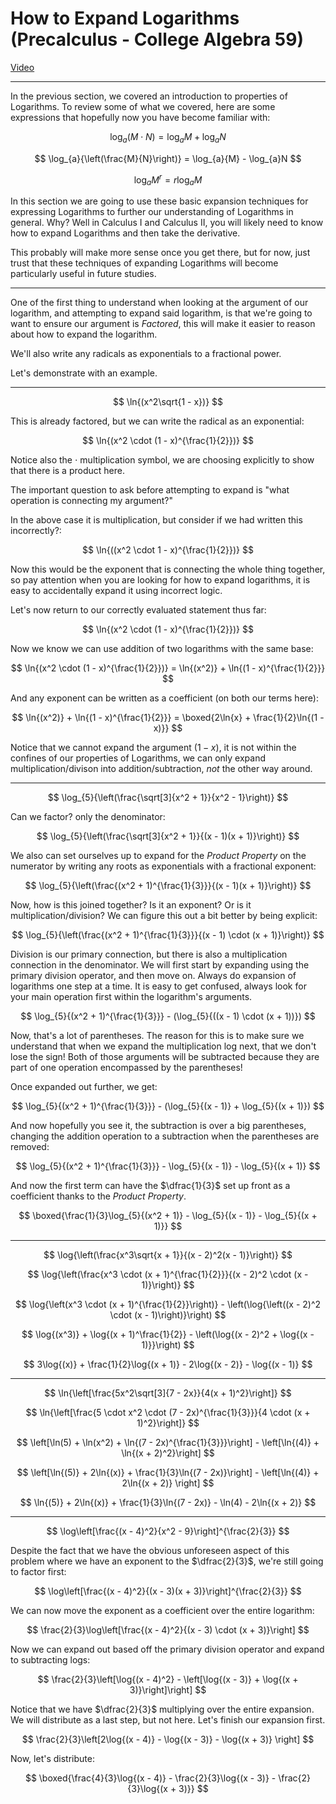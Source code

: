# How to Expand Logarithms (Precalculus - College Algebra 59)

[Video](https://www.youtube.com/watch?v=qCeN653SdX4)

---

In the previous section, we covered an introduction to properties of Logarithms.
To review some of what we covered, here are some expressions that hopefully now
you have become familiar with:

$$ \log_{a}{(M \cdot N)} = \log_{a}{M} + \log_{a}{N} $$

$$ \log_{a}{\left(\frac{M}{N}\right)} = \log_{a}{M} - \log_{a}N $$

$$ \log_{a}{M^r} = r\log_{a}{M} $$

In this section we are going to use these basic expansion techniques for
expressing Logarithms to further our understanding of Logarithms in general.
Why? Well in Calculus I and Calculus II, you will likely need to know how to
expand Logarithms and then take the derivative.

This probably will make more sense once you get there, but for now, just trust
that these techniques of expanding Logarithms will become particularly useful in
future studies.

---

One of the first thing to understand when looking at the argument of our
logarithm, and attempting to expand said logarithm, is that we're going to want
to ensure our argument is _Factored_, this will make it easier to reason about
how to expand the logarithm.

We'll also write any radicals as exponentials to a fractional power.

Let's demonstrate with an example.

---

$$ \ln{(x^2\sqrt{1 - x})} $$

This is already factored, but we can write the radical as an exponential:

$$ \ln{(x^2 \cdot (1 - x)^{\frac{1}{2}})} $$

Notice also the $\cdot$ multiplication symbol, we are choosing explicitly to
show that there is a product here.

The important question to ask before attempting to expand is "what operation is
connecting my argument?"

In the above case it is multiplication, but consider if we had written this
incorrectly?:

$$ \ln{((x^2 \cdot 1 - x)^{\frac{1}{2}})} $$

Now this would be the exponent that is connecting the whole thing together, so
pay attention when you are looking for how to expand logarithms, it is easy to
accidentally expand it using incorrect logic.

Let's now return to our correctly evaluated statement thus far:

$$ \ln{(x^2 \cdot (1 - x)^{\frac{1}{2}})} $$

Now we know we can use addition of two logarithms with the same base:

$$ \ln{(x^2 \cdot (1 - x)^{\frac{1}{2}})} = \ln{(x^2)} + \ln{(1 - x)^{\frac{1}{2}}} $$

And any exponent can be written as a coefficient (on both our terms here):

$$ \ln{(x^2)} + \ln{(1 - x)^{\frac{1}{2}}} = \boxed{2\ln{x} + \frac{1}{2}\ln{(1 - x)}} $$

Notice that we cannot expand the argument $(1 - x)$, it is not within the
confines of our properties of Logarithms, we can only expand
multiplication/divison into addition/subtraction, _not_ the other way around.

---

$$ \log_{5}{\left(\frac{\sqrt[3]{x^2 + 1}}{x^2 - 1}\right)} $$

Can we factor? only the denominator:

$$ \log_{5}{\left(\frac{\sqrt[3]{x^2 + 1}}{(x - 1)(x + 1)}\right)} $$

We also can set ourselves up to expand for the _Product Property_ on the
numerator by writing any roots as exponentials with a fractional exponent:

$$ \log_{5}{\left(\frac{(x^2 + 1)^{\frac{1}{3}}}{(x - 1)(x + 1)}\right)} $$

Now, how is this joined together? Is it an exponent? Or is it
multiplication/division? We can figure this out a bit better by being explicit:

$$ \log_{5}{\left(\frac{(x^2 + 1)^{\frac{1}{3}}}{(x - 1) \cdot (x + 1)}\right)} $$

Division is our primary connection, but there is also a multiplication
connection in the denominator. We will first start by expanding using the
primary division operator, and then move on. Always do expansion of logarithms
one step at a time. It is easy to get confused, always look for your main
operation first within the logarithm's arguments.

$$ \log_{5}{(x^2 + 1)^{\frac{1}{3}}} - (\log_{5}{((x - 1) \cdot (x + 1))}) $$

Now, that's a lot of parentheses. The reason for this is to make sure we
understand that when we expand the multiplication log next, that we don't lose
the sign! Both of those arguments will be subtracted because they are part of
one operation encompassed by the parentheses!

Once expanded out further, we get:

$$ \log_{5}{(x^2 + 1)^{\frac{1}{3}}} - (\log_{5}{(x - 1)} + \log_{5}{(x + 1)}) $$

And now hopefully you see it, the subtraction is over a big parentheses,
changing the addition operation to a subtraction when the parentheses are
removed:

$$ \log_{5}{(x^2 + 1)^{\frac{1}{3}}} - \log_{5}{(x - 1)} - \log_{5}{(x + 1)} $$

And now the first term can have the $\dfrac{1}{3}$ set up front as a coefficient
thanks to the _Product Property_.

$$ \boxed{\frac{1}{3}\log_{5}{(x^2 + 1)} - \log_{5}{(x - 1)} - \log_{5}{(x + 1)}} $$

---

$$ \log{\left(\frac{x^3\sqrt{x + 1}}{(x - 2)^2(x - 1)}\right)} $$

$$ \log{\left(\frac{x^3 \cdot (x + 1)^{\frac{1}{2}}}{(x - 2)^2 \cdot (x - 1)}\right)} $$

$$ \log{\left(x^3 \cdot (x + 1)^{\frac{1}{2}}\right)} - \left(\log{\left((x - 2)^2 \cdot (x - 1)\right)}\right) $$

$$ \log{(x^3)} + \log{(x + 1)^\frac{1}{2}} - \left(\log{(x - 2)^2 + \log{(x - 1)}}\right) $$

$$ 3\log{(x)} + \frac{1}{2}\log{(x + 1)} - 2\log{(x - 2)} - \log{(x - 1)} $$

---

$$ \ln{\left[\frac{5x^2\sqrt[3]{7 - 2x}}{4(x + 1)^2}\right]} $$

$$ \ln{\left[\frac{5 \cdot x^2 \cdot (7 - 2x)^{\frac{1}{3}}}{4 \cdot (x + 1)^2}\right]} $$

$$ \left[\ln(5) + \ln(x^2) + \ln{(7 - 2x)^{\frac{1}{3}}}\right] - \left[\ln{(4)} + \ln{(x + 2)^2}\right] $$

$$ \left[\ln{(5)} + 2\ln{(x)} + \frac{1}{3}\ln{(7 - 2x)}\right] - \left[\ln{(4)} + 2\ln{(x + 2)} \right] $$

$$ \ln{(5)} + 2\ln{(x)} + \frac{1}{3}\ln{(7 - 2x)} - \ln(4) - 2\ln{(x + 2)} $$

---

$$ \log\left[\frac{(x - 4)^2}{x^2 - 9}\right]^{\frac{2}{3}} $$

Despite the fact that we have the obvious unforeseen aspect of this problem
where we have an exponent to the $\dfrac{2}{3}$, we're still going to factor
first:

$$ \log\left[\frac{(x - 4)^2}{(x - 3)(x + 3)}\right]^{\frac{2}{3}} $$

We can now move the exponent as a coefficient over the entire logarithm:

$$ \frac{2}{3}\log\left[\frac{(x - 4)^2}{(x - 3) \cdot (x + 3)}\right] $$

Now we can expand out based off the primary division operator and expand to
subtracting logs:

$$ \frac{2}{3}\left[\log{(x - 4)^2} - \left[\log{(x - 3)} + \log{(x + 3)}\right]\right] $$

Notice that we have $\dfrac{2}{3}$ multiplying over the entire expansion. We
will distribute as a last step, but not here. Let's finish our expansion first.

$$ \frac{2}{3}\left[2\log{(x - 4)} - \log{(x - 3)} - \log{(x + 3)} \right] $$

Now, let's distribute:

$$ \boxed{\frac{4}{3}\log{(x - 4)} - \frac{2}{3}\log{(x - 3)} - \frac{2}{3}\log{(x + 3)}} $$
